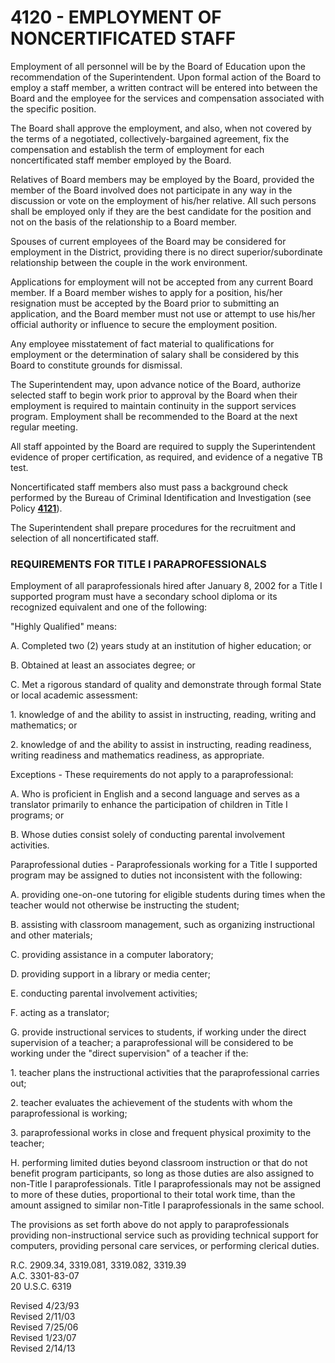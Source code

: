 4120 - EMPLOYMENT OF NONCERTIFICATED STAFF
==========================================

Employment of all personnel will be by the Board of Education upon the
recommendation of the Superintendent. Upon formal action of the Board to
employ a staff member, a written contract will be entered into between
the Board and the employee for the services and compensation associated
with the specific position.

The Board shall approve the employment, and also, when not covered by
the terms of a negotiated, collectively-bargained agreement, fix the
compensation and establish the term of employment for each
noncertificated staff member employed by the Board.

Relatives of Board members may be employed by the Board, provided the
member of the Board involved does not participate in any way in the
discussion or vote on the employment of his/her relative. All such
persons shall be employed only if they are the best candidate for the
position and not on the basis of the relationship to a Board member.

Spouses of current employees of the Board may be considered for
employment in the District, providing there is no direct
superior/subordinate relationship between the couple in the work
environment.

Applications for employment will not be accepted from any current Board
member. If a Board member wishes to apply for a position, his/her
resignation must be accepted by the Board prior to submitting an
application, and the Board member must not use or attempt to use his/her
official authority or influence to secure the employment position.

Any employee misstatement of fact material to qualifications for
employment or the determination of salary shall be considered by this
Board to constitute grounds for dismissal.

The Superintendent may, upon advance notice of the Board, authorize
selected staff to begin work prior to approval by the Board when their
employment is required to maintain continuity in the support services
program. Employment shall be recommended to the Board at the next
regular meeting.

All staff appointed by the Board are required to supply the
Superintendent evidence of proper certification, as required, and
evidence of a negative TB test.

Noncertificated staff members also must pass a background check
performed by the Bureau of Criminal Identification and Investigation
(see Policy [**4121**](po4121.md)).

The Superintendent shall prepare procedures for the recruitment and
selection of all noncertificated staff.

### REQUIREMENTS FOR TITLE I PARAPROFESSIONALS

Employment of all paraprofessionals hired after January 8, 2002 for a
Title I supported program must have a secondary school diploma or its
recognized equivalent and one of the following:

"Highly Qualified" means:

A. Completed two (2) years study at an institution of higher education;
or

B. Obtained at least an associates degree; or

C. Met a rigorous standard of quality and demonstrate through formal
State or local academic assessment:

​1. knowledge of and the ability to assist in instructing, reading,
writing and mathematics; or

​2. knowledge of and the ability to assist in instructing, reading
readiness, writing readiness and mathematics readiness, as appropriate.

Exceptions - These requirements do not apply to a paraprofessional:

A. Who is proficient in English and a second language and serves as a
translator primarily to enhance the participation of children in Title I
programs; or

B. Whose duties consist solely of conducting parental involvement
activities.

Paraprofessional duties - Paraprofessionals working for a Title I
supported program may be assigned to duties not inconsistent with the
following:

A. providing one-on-one tutoring for eligible students during times when
the teacher would not otherwise be instructing the student;

B. assisting with classroom management, such as organizing instructional
and other materials;

C. providing assistance in a computer laboratory;

D. providing support in a library or media center;

E. conducting parental involvement activities;

F. acting as a translator;

G. provide instructional services to students, if working under the
direct supervision of a teacher; a paraprofessional will be considered
to be working under the "direct supervision" of a teacher if the:

​1. teacher plans the instructional activities that the paraprofessional
carries out;

​2. teacher evaluates the achievement of the students with whom the
paraprofessional is working;

​3. paraprofessional works in close and frequent physical proximity to
the teacher;

H. performing limited duties beyond classroom instruction or that do not
benefit program participants, so long as those duties are also assigned
to non-Title I paraprofessionals. Title I paraprofessionals may not be
assigned to more of these duties, proportional to their total work time,
than the amount assigned to similar non-Title I paraprofessionals in the
same school.

The provisions as set forth above do not apply to paraprofessionals
providing non-instructional service such as providing technical support
for computers, providing personal care services, or performing clerical
duties.

R.C. 2909.34, 3319.081, 3319.082, 3319.39\
 A.C. 3301-83-07\
 20 U.S.C. 6319

Revised 4/23/93\
 Revised 2/11/03\
 Revised 7/25/06\
 Revised 1/23/07\
 Revised 2/14/13
